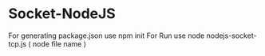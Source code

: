 # Socket-NodeJS

For generating package.json use
  npm init
For Run use 
  node nodejs-socket-tcp.js ( node file name )
